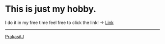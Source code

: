<!DOCTYPE html>
<html lang="en">
<head>
    <meta charset="UTF-8">
</head>

<body>
  <h1>This is just my hobby.</h1>
  <p>I do it in my free time feel free to click the link! -> <a href="https://github.com/PrakasitJ">Link</a></p>
</body>

<hr/>
<footer>
  <a href="https://github.com/PrakasitJ">PrakasitJ</a>
</footer>

</html>

